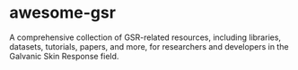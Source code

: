 # awesome-gsr
A comprehensive collection of GSR-related resources, including libraries, datasets, tutorials, papers, and more, for researchers and developers in the Galvanic Skin Response field.
